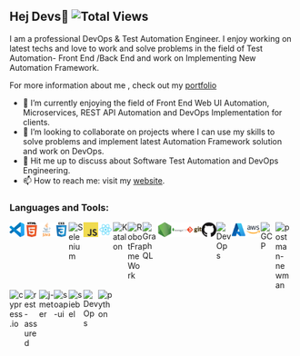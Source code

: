 <!-- ### Hej devs 👋 -->

<!--
**rohandeshmukh09/rohandeshmukh09** is a ✨ _special_ ✨ repository because its `README.md` (this file) appears on your GitHub profile.

Here are some ideas to get you started:


- 🌱 I’m currently learning ...
- 😄 Pronouns: ...
- 🤔 I’m looking for help with JavaScript. Reach out to me, if you need any assistance.
- ⚡ Fun fact: ...
-->
## Hej Devs👋 ![Total Views](https://views.whatilearened.today/views/github/rohandeshmukh09/rohandeshmukh09.svg)
I am a professional DevOps & Test Automation Engineer. I enjoy working on latest techs and love to work and solve problems in the field of Test Automation- Front End /Back End and work on Implementing New Automation Framework.

For more information about me , check out my [portfolio](https://github.com/rohandeshmukh09)

- 🔭 I’m currently enjoying the field of Front End Web UI Automation, Microservices, REST API Automation and DevOps Implementation for clients.
- 👯 I’m looking to collaborate on projects where I can use my skills to solve problems and implement latest Automation Framework solution and work on DevOps.
- 💬 Hit me up to discuss about Software Test Automation and DevOps Engineering.
- 📫 How to reach me: visit my [website](https://github.com/rohandeshmukh09).

### Languages and Tools:

<img align="left" alt="Visual Studio Code" width="26px" src="https://raw.githubusercontent.com/github/explore/80688e429a7d4ef2fca1e82350fe8e3517d3494d/topics/visual-studio-code/visual-studio-code.png" />
<img align="left" alt="HTML5" width="26px" src="https://raw.githubusercontent.com/github/explore/80688e429a7d4ef2fca1e82350fe8e3517d3494d/topics/html/html.png" />
<img align="left" alt="HTML5" width="26px" src="https://raw.githubusercontent.com/github/explore/80688e429a7d4ef2fca1e82350fe8e3517d3494d/topics/java/java.png" />
<img align="left" alt="CSS3" width="26px" src="https://raw.githubusercontent.com/github/explore/80688e429a7d4ef2fca1e82350fe8e3517d3494d/topics/css/css.png" />
<img align="left" alt="Selenium" width="26px" src="https://upload.wikimedia.org/wikipedia/commons/d/d5/Selenium_Logo.png" />
<img align="left" alt="JavaScript" width="26px" src="https://raw.githubusercontent.com/github/explore/80688e429a7d4ef2fca1e82350fe8e3517d3494d/topics/javascript/javascript.png" />
<img align="left" alt="React" width="26px" src="https://raw.githubusercontent.com/github/explore/80688e429a7d4ef2fca1e82350fe8e3517d3494d/topics/react/react.png" />
<img align="left" alt="Katalon" width="26px" src="https://www.schoolofit.co.za/wp-content/uploads/2020/05/Katalon-Studio-Training-Courses-806x393.jpg" />
<img align="left" alt="RobotFrameWork" width="26px" src="https://upload.wikimedia.org/wikipedia/commons/e/e4/Robot-framework-logo.png" />
<img align="left" alt="GraphQL" width="26px" src="https://encrypted-tbn0.gstatic.com/images?q=tbn:ANd9GcRKDcWmECOin8PwY9aO075fbkInpN-SE5bNQEffI7oSYvNnQkIaKPKVq8a3NnGnbtyyW5Q&usqp=CAU" />
<img align="left" alt="Node.js" width="26px" src="https://raw.githubusercontent.com/github/explore/80688e429a7d4ef2fca1e82350fe8e3517d3494d/topics/nodejs/nodejs.png" />
<img align="left" alt="MongoDB" width="26px" src="https://raw.githubusercontent.com/github/explore/80688e429a7d4ef2fca1e82350fe8e3517d3494d/topics/mongodb/mongodb.png" />
<img align="left" alt="Git" width="26px" src="https://raw.githubusercontent.com/github/explore/80688e429a7d4ef2fca1e82350fe8e3517d3494d/topics/git/git.png" />
<img align="left" alt="GitHub" width="26px" src="https://raw.githubusercontent.com/github/explore/78df643247d429f6cc873026c0622819ad797942/topics/github/github.png" />
<img align="left" alt="DevOps" width="26px" src="https://contentstatic.techgig.com/photo/85273367/career-in-devops-skills-to-watch-out-for.jpg?104490" />
<img align="left" alt="Azure" width="26px" src="https://raw.githubusercontent.com/github/explore/80688e429a7d4ef2fca1e82350fe8e3517d3494d/topics/azure/azure.png" />
<img align="left" alt="AWS" width="26px" src="https://raw.githubusercontent.com/github/explore/80688e429a7d4ef2fca1e82350fe8e3517d3494d/topics/aws/aws.png" />

<img align="left" alt="GCP" width="26px" src="https://w7.pngwing.com/pngs/999/984/png-transparent-google-cloud-platform-cloud-computing-microsoft-azure-platform-as-a-service-cloud-computing-text-logo-cloud-computing-thumbnail.png" />

<img align="left" alt="postman-newman" width="26px" src="https://nareshnavinash.github.io/Postman-Newman-Framework/library/Postman-Newman.png" />
<img align="left" alt="cypress.io" width="26px" src="https://avatars.githubusercontent.com/u/8908513?s=280&v=4" />
<img align="left" alt="rest-assured" width="26px" src="https://encrypted-tbn0.gstatic.com/images?q=tbn:ANd9GcSSeo5dd-9fIp2RtjaULFfTRqfq3BR3L7klUsNil5-Zzx8IUjB_NGxevpMoIr0aHL0O2A&usqp=CAU" />
<img align="left" alt="j-meter" width="26px" src="https://huddle.eurostarsoftwaretesting.com/wp-content/uploads/2018/06/jmeter-tutorial.png" />
<img align="left" alt="soap-ui" width="26px" src="https://www.nicepng.com/png/detail/611-6119100_soapui-soapui-logo-png.png" />
<img align="left" alt="siebel" width="26px" src="https://fiverr-res.cloudinary.com/images/q_auto,f_auto/gigs/123530282/original/5c6017c1e7fbf5386554b0bf250305e274e950b0/do-all-siebel-configuration-and-development.png" />
<img align="left" alt="DevOps" width="26px" src="https://contentstatic.techgig.com/photo/85273367/career-in-devops-skills-to-watch-out-for.jpg?104490" />
<img align="left" alt="python" width="26px" src="https://cms-assets.tutsplus.com/uploads/users/71/courses/647/preview_image/intro-python-1.png" />
<br />
<br />

